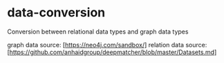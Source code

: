 # data-conversion
Conversion between relational data types and graph data types

graph data source: [https://neo4j.com/sandbox/]
relation data source: [https://github.com/anhaidgroup/deepmatcher/blob/master/Datasets.md]


